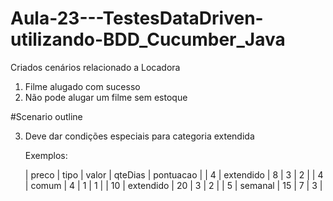 # Aula-23---TestesDataDriven-utilizando-BDD_Cucumber_Java

Criados cenários relacionado a Locadora

1) Filme alugado com sucesso
2) Não pode alugar um filme sem estoque

#Scenario outline

3) Deve dar condições especiais para categoria extendida
   
    Exemplos: 
    
    | preco | tipo      | valor | qteDias     | pontuacao |
    |   4   | extendido |  8    |      3      |     2     |
    |   4   |  comum    |  4    |      1      |     1     |
    |   10  | extendido |  20   |      3      |     2     |
    |   5   |  semanal  |  15   |      7      |     3     |
